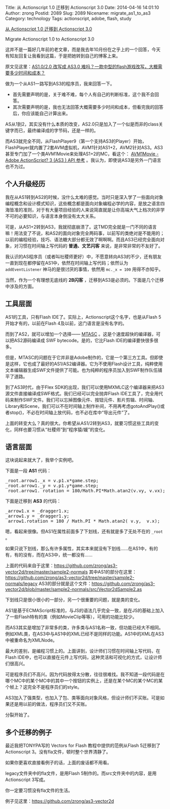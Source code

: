 Title: 从 Actionscript 1.0 迁移到 Actionscript 3.0
Date: 2014-04-16 14:01:10
Author: zrong
Postid: 2089
Slug: 2089
Nicename: migrate_as1_to_as3
Category: technology
Tags: actionscript, adobe, flash, study

[从 Actionscript 1.0 迁移到 Actionscript 3.0](http://zengrong.net/post/2089.htm)

Migrate Actionscript 1.0 to Actionscript 3.0

这并不是一篇好几年前的老文章，而是我去年10月份在之乎上的一个回答，今天有知友回复让我看到这篇，于是把她转到自己的博客上来。

原文见这里：[AS1.0/2.0 改写成 AS3.0 难吗？一款中型的flash游戏改写，大概需要多少时间和成本？][1]

做为一个从AS1一路写到AS3的程序员，我来回答一下。

* 首先需要声明的是，关于难不难，每个人有自己的判断标准，这个我不会回答。
* 其次需要声明的是，我也无法回答大概需要多少时间和成本，但看完我的回答后，你应该能自己计算出来。

AS从1到2，其实没有什么本质的改变，AS2.0只是加入了一个似是而非的class关键字而已，最终编译成的字节码，还是一样的。

而AS3就完全不同，从FlashPlayer9（第一个支持AS3的Player）开始，FlashPlayer就内置了2套AVM虚拟机，AVM1针对AS1+2，AVM2针对AS3。AS3甚至专门加了一个类AVM1Movie来处理AS1+2的MC，看这个： [AVM1Movie - Adobe ActionScript? 3 (AS3 ) API 参考][2] 。我认为，即使说AS3是另外一门语言也不为过。<!--more-->

## 个人升级经历

我在从AS1转到AS2的时候，没什么太难的感觉。当时只是深入学了一些面向对象编程概念和设计模式知识，这些概念都是面向对象编程必学的内容，是放之语言四海皆准的准则，对于有大量项目经验的人来说简直就是让你高端大气上档次的非学不可的必要知识，与语言本身倒没有太大关系。

可是，从AS1+2转到AS3，我就彻底崩溃了。这TMD完全就是一门不同的语言嘛！用法变了不说，和AS2的面向对象完全两码事，以前写的类绝对是不能用的；以前的编程经验，技巧、语法糖大部分都无效了啊啊啊。而且AS3已经完全面向对象，对习惯在时间轴上写代码的 **普通、文艺闪客** 来说，是非常非常的不友好了。

我认识的AS程序员（或者叫社稷师更好）中，不愿意转向AS3的不少，还有朋友一直到现在都停留在AS1中，依然在时间轴上写代码；依然认为 `addEventListener` 神马的是很讨厌的事情，依然用 `mc._x = 100` 用得不亦知乎。

当然，作为一个有理想无底线的 **2B闪客** ，迁移到AS3是必须的。下面是几个迁移中涉及的方面。

## 工具层面

AS1的工具，只有Flash IDE了。实际上，Actionscript这个名字，也是从Flash 5开始才有的，以前在Flash 4及以前，这门语言是没有名字的。

而到了AS2，就可以增加一个选择—— [MTASC][3] 。这是个速度超快的编译器，可以把AS2源码编译成 SWF bytecode。是的，它比Flash IDE的编译要快很多很多。

但是，MTASC的问题在于它并非是Adobe制作的，它是一个第三方工具。但即使是这样，它也成了最好的AS1/AS2编译器。它为不使用Flash设计工具，纯粹使用文本编辑器生成SWF文件提供了可能。也为纯粹的程序员加入到SWF制作队伍铺平了道路。

到了AS3时代，由于Flex SDK的出现，我们可以使用MXMLC这个编译器来把AS3源文件直接编译成SWF格式。我们已经可以完全抛弃Flash IDE工具了，完全用代码来制作SWF文件。我们可以忘掉图像元件、按钮元件、影片剪辑、时间轴、Library和Scene，我们可以不在时间轴上制作补间，不用再考虑gotoAndPlay()或者stop()，不必在时间轴上放代码，也不必在库中“导出元件”了。

上面的转变大么？真的很大。你希望从AS1/2转到AS3，就要习惯这些工具的变化，同样也要习惯从“社稷师”到“程序猿/媛”的变化。

## 语言层面

这块说起来就大了，我举个实例吧。

下面是一段 **AS1** 代码：

<pre lang="actionscript">
_root.arrow1._x = v.p1.x*game.step;
_root.arrow1._y = v.p1.y*game.step;
_root.arrow1._rotation = 180/Math.PI*Math.atan2(v.vy, v.vx);
</pre>

下面是迁移到 **AS3** 的代码：

<pre lang="actionscript">
_arrow1.x = _dragger1.x;
_arrow1.y = _dragger1.y;
_arrow1.rotation = 180 / Math.PI * Math.atan2(_v.y, _v.x);
</pre>

嗯，看起来很像。但AS1在属性前面多了下划线，还有就是多了无处不在的 `_root` 。

如果只说下划线，那么有许多属性，其实本来就没有下划线……在AS1中，有的有，有的没有，而在AS3中，统一都没有……

上面的代码来自于这里：<https://github.com/zrong/as3-vector2d/tree/master/sample2-normals>
其中AS1的部分在这里：<https://github.com/zrong/as3-vector2d/tree/master/sample2-normals/legacy>
AS3的部分就是这个文件：<https://github.com/zrong/as3-vector2d/blob/master/sample2-normals/src/Vector2dSample2.as>

下划线只是很小很小的一部分，另一个很重要的问题，就是类的变化。

AS1是基于ECMAScript标准的，与JS的语法几乎完全一致，是在JS的基础上加入了一些Flash特有的类（例如MovieClip等等），可用的功能比较少。

而AS3其实是增加了非常多的类，许多类与AS1名称一致，但功能已经大不相同。例如XML类，在AS3中与AS1中的XML已经不是同样的功能。AS1中的XML在AS3中被重命名为XMLNode。

最大的差别，是编程习惯上的。上面讲到，设计师们习惯在时间轴上写代码，在Flash IDE中，也可以直接在元件上写代码，这种灵活和可视化的方式，让设计师们很高兴。

可是程序员们不高兴。因为代码放得太分散，往往很难找。我不知道一段代码是在哪个MC中的某个MC中的其中一个按钮的实例上，还是在某个MC的某个MC的某个帧上？这完全不是程序员们的style。

AS3加入了强类型，也加入了包、类等面向对象风格，但设计师们不买账。可是如果还是用以前的做法，程序员们又不买账。

分裂开始了。

## 多个迁移的例子

最近我把TONYPA写的 Vectors for Flash 教程中提供的范例从Flash 5迁移到了Actionscript 3。没有fla文件，顿时整个世界清静了。

如果你更喜欢直接看例子的话，上面的废话都不用看。

legacy文件夹中的fla文件，是用Flash 5制作的。而src文件夹中的内容，是用Actionscript 3写成。

你一定要习惯没有fla文件的生活。

例子见这里：<https://github.com/zrong/as3-vector2d>

[1]:http://www.zhihu.com/question/21511346/answer/18969840 
[2]: http://help.adobe.com/zh_CN/FlashPlatform/reference/actionscript/3/flash/display/AVM1Movie.html
[3]: http://mtasc.org

